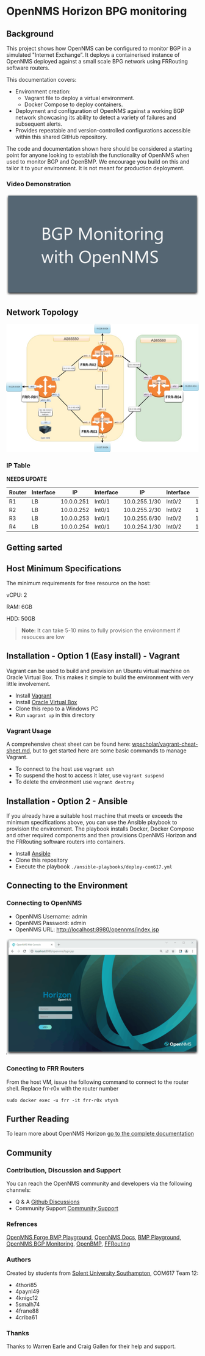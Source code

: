 # OpenNMS Horizon BPG  monitoring

## Background

This project shows how OpenNMS can be configured to monitor BGP in a simulated "Internet Exchange”. It deploys a containerised instance of OpenNMS deployed against a small scale BPG network using FRRouting software routers.

This documentation covers:

- Environment creation:
  - Vagrant file to deploy a virtual environment.
  - Docker Compose to deploy containers.
- Deployment and configuration of OpenNMS against a working BGP network showcasing its ability to detect a variety of failures and subsequent alerts.
- Provides repeatable and version-controlled configurations accessible within this shared GitHub repository.

The code and documentation shown here should be considered a starting point for anyone looking to establish the functionality of OpenNMS when used to monitor BGP and OpenBMP. We encourage you build on this and tailor it to your environment.  It is not meant for production deployment.

### Video Demonstration

![Demonstration](./software-routers/gifs/demo-fancy.gif)

## Network Topology

![alt text](./software-routers/BGP%20Network%20Topology%20(1)-Virtual.jpg)

### IP Table

__NEEDS UPDATE__

| Router | Interface   | IP           | Interface    | IP           | Interface    | IP       | Interface     | IP          |
| -------| ------------| ------------ | -------------|-------------| ----------| ------------- | -------------|-------------|
| R1     | LB          | 10.0.0.251   | Int0/1       |10.0.255.1/30|Int0/2      | 10.0.255.5/30 | Int0/0       |10.0.0.0/24  |
| R2     | LB          | 10.0.0.252   | Int0/1       |10.0.255.2/30|Int0/2      | 10.0.254.2/30 | Int0/0       |10.0.253.1/30|
| R3     | LB          | 10.0.0.253   | Int0/1       |10.0.255.6/30|Int0/2      | 10.0.254.5/30 | Int0/0       |10.0.253.2/30|
| R4     | LB          | 10.0.0.254   | Int0/1       |10.0.254.1/30|Int0/2      | 10.0.254.6/30 |              |             |

## Getting sarted

## Host Minimum Specifications

The minimum requirements for free resource on the host:

vCPU: 2

RAM: 6GB

HDD: 50GB

> **Note:**
It can take 5-10 mins to fully provision the environment if resouces are low

## Installation - Option 1 (Easy install) - Vagrant

Vagrant can be used to build and provision an Ubuntu virtual machine on Oracle Virtual Box. This makes it simple to build the environment with very little involvement.

- Install [Vagrant](https://www.vagrantup.com/)
- Install [Oracle Virtual Box](https://www.virtualbox.org/)
- Clone this repo to a Windows PC
- Run `vagrant up` in this directory

### Vagrant Usage

A comprehensive cheat sheet can be found here: [wpscholar/vagrant-cheat-sheet.md](https://gist.github.com/wpscholar/a49594e2e2b918f4d0c4), but to get started here are some basic commands to manage Vagrant.

- To connect to the host use `vagrant ssh`
- To suspend the host to access it later, use `vagrant suspend`
- To delete the environment use `vagrant destroy`

## Installation - Option 2 - Ansible

If you already have a suitable host machine that meets or exceeds the minimum specifications above, you can use the Ansible playbook to provision the environment. The playbook installs Docker, Docker Compose and other required components and then provisions OpenNMS Horizon and the FRRouting software routers into containers.

- Install [Ansible](https://docs.ansible.com/ansible/latest/installation_guide/intro_installation.html)
- Clone this repository
- Execute the playbook `./ansible-playbooks/deploy-com617.yml`

## Connecting to the Environment

### Connecting to OpenNMS

- OpenNMS Username: admin
- OpenNMS Password: admin
- OpenNMS URL: [http://localhost:8980/opennms/index.jsp](http://localhost:8980/opennms/index.jsp)

![OpenNMS Interface](./software-routers/gifs/opennms-demo-fancy.gif)

### Conecting to FRR Routers

From the host VM, issue the following command to connect to the router shell. Replace frr-r0x with the router number

    sudo docker exec -u frr -it frr-r0x vtysh

## Further Reading

To learn more about OpenNMS Horizon [go to the complete documentation](https://docs.opennms.com/start-page/1.0.0/index.html)

## Community

### Contribution, Discussion and Support

You can reach the OpenNMS community and developers via the following channels:

- Q & A [Github Discussions](https://github.com/OpenNMS)
- Community Support [Community Support](https://opennms.discourse.group/)

### Refrences

[OpenMNS Forge BMP Playground](https://github.com/opennms-forge/bmp-playground),
[OpenNMS Docs](https://vault.opennms.com/docs/opennms/releases/27.2.0/guide-admin/guide-admin.pdf),
[BMP Playground](https://blog.no42.org/article/bmp-playground/),
[OpenNMS BGP Monitoring](https://www.opennms.com/en/blog/2020-04-21-new-in-opennms-bgp-monitoring-protocol-bmp-functionality/),
[OpenBMP](https://www.openbmp.org/),
[FFRouting](https://frrouting.org/)

### Authors

Created by students from [Solent University Southampton](https://www.solent.ac.uk/), COM617 Team 12:

- 4thori85  
- 4paynl49  
- 4knigc12
- 5smalh74
- 4frane88
- 4criba61

### Thanks

Thanks to Warren Earle and Craig Gallen for their help and support.
